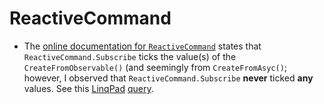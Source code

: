 # ReactiveCommand

- The [online documentation for `ReactiveCommand`](https://reactiveui.net/docs/handbook/commands/) states that `ReactiveCommand.Subscribe` ticks the value(s) of the `CreateFromObservable()` (and seemingly from `CreateFromAsyc()`; however, I observed that `ReactiveCommand.Subscribe` **never** ticked **any** values. See this [LinqPad](https://www.linqpad.net/) [query](./reactivecommand.linq).